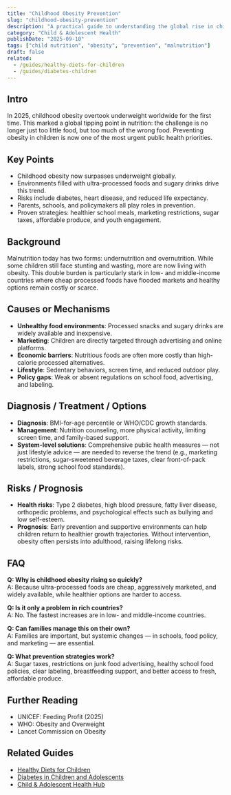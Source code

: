 ```yaml
---
title: "Childhood Obesity Prevention"
slug: "childhood-obesity-prevention"
description: "A practical guide to understanding the global rise in childhood obesity, its causes, risks, and strategies for prevention."
category: "Child & Adolescent Health"
publishDate: "2025-09-10"
tags: ["child nutrition", "obesity", "prevention", "malnutrition"]
draft: false
related:
  - /guides/healthy-diets-for-children
  - /guides/diabetes-children
---
```


## Intro
In 2025, childhood obesity overtook underweight worldwide for the first time. This marked a global tipping point in nutrition: the challenge is no longer just too little food, but too much of the wrong food. Preventing obesity in children is now one of the most urgent public health priorities.

## Key Points
- Childhood obesity now surpasses underweight globally.  
- Environments filled with ultra-processed foods and sugary drinks drive this trend.  
- Risks include diabetes, heart disease, and reduced life expectancy.  
- Parents, schools, and policymakers all play roles in prevention.  
- Proven strategies: healthier school meals, marketing restrictions, sugar taxes, affordable produce, and youth engagement.  

## Background
Malnutrition today has two forms: undernutrition and overnutrition. While some children still face stunting and wasting, more are now living with obesity. This double burden is particularly stark in low- and middle-income countries where cheap processed foods have flooded markets and healthy options remain costly or scarce.

## Causes or Mechanisms
- **Unhealthy food environments**: Processed snacks and sugary drinks are widely available and inexpensive.  
- **Marketing**: Children are directly targeted through advertising and online platforms.  
- **Economic barriers**: Nutritious foods are often more costly than high-calorie processed alternatives.  
- **Lifestyle**: Sedentary behaviors, screen time, and reduced outdoor play.  
- **Policy gaps**: Weak or absent regulations on school food, advertising, and labeling.  

## Diagnosis / Treatment / Options
- **Diagnosis**: BMI-for-age percentile or WHO/CDC growth standards.  
- **Management**: Nutrition counseling, more physical activity, limiting screen time, and family-based support.  
- **System-level solutions**: Comprehensive public health measures — not just lifestyle advice — are needed to reverse the trend (e.g., marketing restrictions, sugar-sweetened beverage taxes, clear front-of-pack labels, strong school food standards).  

## Risks / Prognosis
- **Health risks**: Type 2 diabetes, high blood pressure, fatty liver disease, orthopedic problems, and psychological effects such as bullying and low self-esteem.  
- **Prognosis**: Early prevention and supportive environments can help children return to healthier growth trajectories. Without intervention, obesity often persists into adulthood, raising lifelong risks.  

## FAQ
**Q: Why is childhood obesity rising so quickly?**  
A: Because ultra-processed foods are cheap, aggressively marketed, and widely available, while healthier options are harder to access.

**Q: Is it only a problem in rich countries?**  
A: No. The fastest increases are in low- and middle-income countries.

**Q: Can families manage this on their own?**  
A: Families are important, but systemic changes — in schools, food policy, and marketing — are essential.

**Q: What prevention strategies work?**  
A: Sugar taxes, restrictions on junk food advertising, healthy school food policies, clear labeling, breastfeeding support, and better access to fresh, affordable produce.

## Further Reading
- UNICEF: Feeding Profit (2025)  
- WHO: Obesity and Overweight  
- Lancet Commission on Obesity  

## Related Guides
- [Healthy Diets for Children](/guides/healthy-diets-for-children)  
- [Diabetes in Children and Adolescents](/guides/diabetes-children)  
- [Child & Adolescent Health Hub](/guides/child-adolescent-health-hub)


